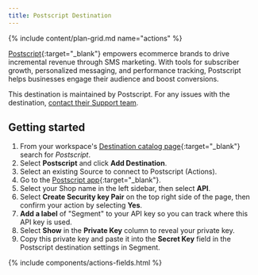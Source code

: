 ```yaml
---
title: Postscript Destination
---
```


{% include content/plan-grid.md name="actions" %}

[Postscript](https://postscript.io/?utm_source=segmentio&utm_medium=docs&utm_campaign=partners){:target="_blank"} empowers ecommerce brands to drive incremental revenue through SMS marketing. With tools for subscriber growth, personalized messaging, and performance tracking, Postscript helps businesses engage their audience and boost conversions.

This destination is maintained by Postscript. For any issues with the destination, [contact their Support team](mailto:support@postscript.io).

## Getting started

1. From your workspace's [Destination catalog page](https://app.segment.com/goto-my-workspace/destinations/catalog){:target="_blank"} search for *Postscript*.
2. Select **Postscript** and click **Add Destination**.
3. Select an existing Source to connect to Postscript (Actions).
4. Go to the [Postscript app](https://app.postscript.io/){:target="_blank"}.
5. Select your Shop name in the left sidebar, then select **API**.
6. Select **Create Security key Pair** on the top right side of the page, then confirm your action by selecting **Yes**.
7. **Add a label** of "Segment" to your API key so you can track where this API key is used.
8. Select **Show** in the **Private Key** column to reveal your private key.
9. Copy this private key and paste it into the **Secret Key** field in the Postscript destination settings in Segment.

{% include components/actions-fields.html %}